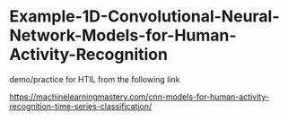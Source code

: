 # Example-1D-Convolutional-Neural-Network-Models-for-Human-Activity-Recognition
demo/practice for HTIL from the following link

https://machinelearningmastery.com/cnn-models-for-human-activity-recognition-time-series-classification/
